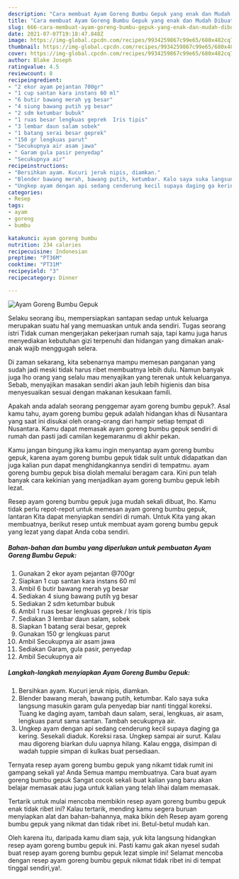 ```yaml
---
description: "Cara membuat Ayam Goreng Bumbu Gepuk yang enak dan Mudah Dibuat"
title: "Cara membuat Ayam Goreng Bumbu Gepuk yang enak dan Mudah Dibuat"
slug: 666-cara-membuat-ayam-goreng-bumbu-gepuk-yang-enak-dan-mudah-dibuat
date: 2021-07-07T19:18:47.848Z
image: https://img-global.cpcdn.com/recipes/9934259867c99e65/680x482cq70/ayam-goreng-bumbu-gepuk-foto-resep-utama.jpg
thumbnail: https://img-global.cpcdn.com/recipes/9934259867c99e65/680x482cq70/ayam-goreng-bumbu-gepuk-foto-resep-utama.jpg
cover: https://img-global.cpcdn.com/recipes/9934259867c99e65/680x482cq70/ayam-goreng-bumbu-gepuk-foto-resep-utama.jpg
author: Blake Joseph
ratingvalue: 4.5
reviewcount: 8
recipeingredient:
- "2 ekor ayam pejantan 700gr"
- "1 cup santan kara instans 60 ml"
- "6 butir bawang merah yg besar"
- "4 siung bawang putih yg besar"
- "2 sdm ketumbar bubuk"
- "1 ruas besar lengkuas geprek  Iris tipis"
- "3 lembar daun salam sobek"
- "1 batang serai besar geprek"
- "150 gr lengkuas parut"
- "Secukupnya air asam jawa"
- " Garam gula pasir penyedap"
- "Secukupnya air"
recipeinstructions:
- "Bersihkan ayam. Kucuri jeruk nipis, diamkan."
- "Blender bawang merah, bawang putih, ketumbar. Kalo saya suka langsung masukin garam gula penyedap biar nanti tinggal koreksi. Tuang ke daging ayam, tambah daun salam, serai, lengkuas, air asam, lengkuas parut sama santan. Tambah secukupnya air."
- "Ungkep ayam dengan api sedang cenderung kecil supaya daging ga kering. Sesekali diaduk. Koreksi rasa. Ungkep sampai air surut. Kalau mau digoreng biarkan dulu uapnya hilang. Kalau engga, disimpan di wadah tuppie simpan di kulkas buat persediaan."
categories:
- Resep
tags:
- ayam
- goreng
- bumbu

katakunci: ayam goreng bumbu 
nutrition: 234 calories
recipecuisine: Indonesian
preptime: "PT36M"
cooktime: "PT31M"
recipeyield: "3"
recipecategory: Dinner

---
```



![Ayam Goreng Bumbu Gepuk](https://img-global.cpcdn.com/recipes/9934259867c99e65/680x482cq70/ayam-goreng-bumbu-gepuk-foto-resep-utama.jpg)

Selaku seorang ibu, mempersiapkan santapan sedap untuk keluarga merupakan suatu hal yang memuaskan untuk anda sendiri. Tugas seorang istri Tidak cuman mengerjakan pekerjaan rumah saja, tapi kamu juga harus menyediakan kebutuhan gizi terpenuhi dan hidangan yang dimakan anak-anak wajib menggugah selera.

Di zaman  sekarang, kita sebenarnya mampu memesan panganan yang sudah jadi meski tidak harus ribet membuatnya lebih dulu. Namun banyak juga lho orang yang selalu mau menyajikan yang terenak untuk keluarganya. Sebab, menyajikan masakan sendiri akan jauh lebih higienis dan bisa menyesuaikan sesuai dengan makanan kesukaan famili. 



Apakah anda adalah seorang penggemar ayam goreng bumbu gepuk?. Asal kamu tahu, ayam goreng bumbu gepuk adalah hidangan khas di Nusantara yang saat ini disukai oleh orang-orang dari hampir setiap tempat di Nusantara. Kamu dapat memasak ayam goreng bumbu gepuk sendiri di rumah dan pasti jadi camilan kegemaranmu di akhir pekan.

Kamu jangan bingung jika kamu ingin menyantap ayam goreng bumbu gepuk, karena ayam goreng bumbu gepuk tidak sulit untuk didapatkan dan juga kalian pun dapat menghidangkannya sendiri di tempatmu. ayam goreng bumbu gepuk bisa diolah memalui beragam cara. Kini pun telah banyak cara kekinian yang menjadikan ayam goreng bumbu gepuk lebih lezat.

Resep ayam goreng bumbu gepuk juga mudah sekali dibuat, lho. Kamu tidak perlu repot-repot untuk memesan ayam goreng bumbu gepuk, lantaran Kita dapat menyiapkan sendiri di rumah. Untuk Kita yang akan membuatnya, berikut resep untuk membuat ayam goreng bumbu gepuk yang lezat yang dapat Anda coba sendiri.

<!--inarticleads1-->

##### Bahan-bahan dan bumbu yang diperlukan untuk pembuatan Ayam Goreng Bumbu Gepuk:

1. Gunakan 2 ekor ayam pejantan @700gr
1. Siapkan 1 cup santan kara instans 60 ml
1. Ambil 6 butir bawang merah yg besar
1. Sediakan 4 siung bawang putih yg besar
1. Sediakan 2 sdm ketumbar bubuk
1. Ambil 1 ruas besar lengkuas geprek / Iris tipis
1. Sediakan 3 lembar daun salam, sobek
1. Siapkan 1 batang serai besar, geprek
1. Gunakan 150 gr lengkuas parut
1. Ambil Secukupnya air asam jawa
1. Sediakan  Garam, gula pasir, penyedap
1. Ambil Secukupnya air




<!--inarticleads2-->

##### Langkah-langkah menyiapkan Ayam Goreng Bumbu Gepuk:

1. Bersihkan ayam. Kucuri jeruk nipis, diamkan.
1. Blender bawang merah, bawang putih, ketumbar. Kalo saya suka langsung masukin garam gula penyedap biar nanti tinggal koreksi. Tuang ke daging ayam, tambah daun salam, serai, lengkuas, air asam, lengkuas parut sama santan. Tambah secukupnya air.
1. Ungkep ayam dengan api sedang cenderung kecil supaya daging ga kering. Sesekali diaduk. Koreksi rasa. Ungkep sampai air surut. Kalau mau digoreng biarkan dulu uapnya hilang. Kalau engga, disimpan di wadah tuppie simpan di kulkas buat persediaan.




Ternyata resep ayam goreng bumbu gepuk yang nikamt tidak rumit ini gampang sekali ya! Anda Semua mampu membuatnya. Cara buat ayam goreng bumbu gepuk Sangat cocok sekali buat kalian yang baru akan belajar memasak atau juga untuk kalian yang telah lihai dalam memasak.

Tertarik untuk mulai mencoba membikin resep ayam goreng bumbu gepuk enak tidak ribet ini? Kalau tertarik, mending kamu segera buruan menyiapkan alat dan bahan-bahannya, maka bikin deh Resep ayam goreng bumbu gepuk yang nikmat dan tidak ribet ini. Betul-betul mudah kan. 

Oleh karena itu, daripada kamu diam saja, yuk kita langsung hidangkan resep ayam goreng bumbu gepuk ini. Pasti kamu gak akan nyesel sudah buat resep ayam goreng bumbu gepuk lezat simple ini! Selamat mencoba dengan resep ayam goreng bumbu gepuk nikmat tidak ribet ini di tempat tinggal sendiri,ya!.

